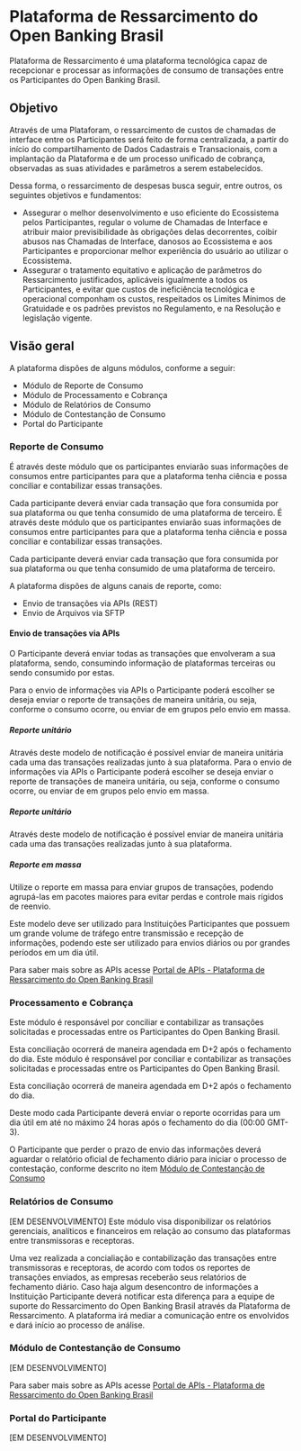 # Plataforma de Ressarcimento do Open Banking Brasil

Plataforma de Ressarcimento é uma plataforma tecnológica capaz de recepcionar e processar as informações de consumo de transações entre os Participantes do Open Banking Brasil.

## Objetivo

Através de uma Plataforam, o ressarcimento de custos de chamadas de interface entre os Participantes será feito de forma centralizada, a partir do início do compartilhamento de Dados Cadastrais e Transacionais, com a implantação da Plataforma e de um processo unificado de cobrança, observadas as suas atividades e parâmetros a serem estabelecidos.

Dessa forma, o ressarcimento de despesas busca seguir, entre outros, os seguintes objetivos e fundamentos:

 - Assegurar o melhor desenvolvimento e uso eficiente do Ecossistema pelos Participantes, regular o volume de Chamadas de Interface e atribuir maior previsibilidade às obrigações delas decorrentes, coibir abusos nas Chamadas de Interface, danosos ao Ecossistema e aos Participantes e proporcionar melhor experiência do usuário ao utilizar o Ecossistema.
 - Assegurar o tratamento equitativo e aplicação de parâmetros do Ressarcimento justificados, aplicáveis igualmente a todos os Participantes, e evitar que custos de ineficiência tecnológica e operacional componham os custos, respeitados os Limites Mínimos de Gratuidade e os padrões previstos no Regulamento, e na Resolução e legislação vigente.

## Visão geral

A plataforma dispões de alguns módulos, conforme a seguir:

- Módulo de Reporte de Consumo
- Módulo de Processamento e Cobrança
- Módulo de Relatórios de Consumo
- Módulo de Contestanção de Consumo
- Portal do Participante

### Reporte de Consumo

É através deste módulo que os participantes enviarão suas informações de consumos entre participantes para que a plataforma tenha ciência e possa conciliar e contabilizar essas transações. 

Cada participante deverá enviar cada transação que fora consumida por sua plataforma ou que tenha consumido de uma plataforma de terceiro. 
É através deste módulo que os participantes enviarão suas informações de consumos entre participantes para que a plataforma tenha ciência e possa conciliar e contabilizar essas transações.

Cada participante deverá enviar cada transação que fora consumida por sua plataforma ou que tenha consumido de uma plataforma de terceiro.

A plataforma dispões de alguns canais de reporte, como:

- Envio de transações via APIs (REST)
- Envio de Arquivos via SFTP 

#### Envio de transações via APIs
O Participante deverá enviar todas as transações que envolveram a sua plataforma, sendo, consumindo informação de plataformas terceiras ou sendo consumido por estas.

Para o envio de informações via APIs o Participante poderá escolher se deseja enviar o reporte de transações de maneira unitária, ou seja, conforme o consumo ocorre, ou enviar de em grupos pelo envio em massa. 

##### Reporte unitário
Através deste modelo de notificação é possível enviar de maneira unitária cada uma das transações realizadas junto à sua plataforma. 
Para o envio de informações via APIs o Participante poderá escolher se deseja enviar o reporte de transações de maneira unitária, ou seja, conforme o consumo ocorre, ou enviar de em grupos pelo envio em massa.

##### Reporte unitário
Através deste modelo de notificação é possível enviar de maneira unitária cada uma das transações realizadas junto à sua plataforma.

##### Reporte em massa
Utilize o reporte em massa para enviar grupos de transações, podendo agrupá-las em pacotes maiores para evitar perdas e controle mais rígidos de reenvio.

Este modelo deve ser utilizado para Instituições Participantes que possuem um grande volume de tráfego entre transmissão e recepção de informações, podendo este ser utilizado para envios diários ou por grandes períodos em um dia útil.

Para saber mais sobre as APIs acesse [Portal de APIs - Plataforma de Ressarcimento do Open Banking Brasil](https://ressarcimento.opbkdev.smartfylabs.com/api-docs/)

### Processamento e Cobrança
Este módulo é responsável por conciliar e contabilizar as transações solicitadas e processadas entre os Participantes do Open Banking Brasil. 

Esta conciliação ocorrerá de maneira agendada em D+2 após o fechamento do dia. 
Este módulo é responsável por conciliar e contabilizar as transações solicitadas e processadas entre os Participantes do Open Banking Brasil.

Esta conciliação ocorrerá de maneira agendada em D+2 após o fechamento do dia.

Deste modo cada Participante deverá enviar o reporte ocorridas para um dia útil em até no máximo 24 horas após o fechamento do dia (00:00 GMT-3).

O Participante que perder o prazo de envio das informações deverá aguardar o relatório oficial de fechamento diário para iniciar o processo de contestação, conforme descrito no item [Módulo de Contestanção de Consumo](#módulo-de-contestação-de-consumo)

### Relatórios de Consumo
[EM DESENVOLVIMENTO]
Este módulo visa disponibilizar os relatórios gerenciais, analíticos e financeiros em relação ao consumo das plataformas entre transmissoras e receptoras.

Uma vez realizada a concialiação e contabilização das transações entre transmissoras e receptoras, de acordo com todos os reportes de transações enviados, as empresas receberão seus relatórios de fechamento diário. Caso haja algum desencontro de informações a Instituição Participante deverá notificar esta diferença para a equipe de suporte do Ressarcimento do Open Banking Brasil através da Plataforma de Ressarcimento. A plataforma irá mediar a comunicação entre os envolvidos e dará início ao processo de análise.

### Módulo de Contestanção de Consumo
[EM DESENVOLVIMENTO]

Para saber mais sobre as APIs acesse [Portal de APIs - Plataforma de Ressarcimento do Open Banking Brasil](https://ressarcimento.opbkdev.smartfylabs.com/api-docs/)

### Portal do Participante
[EM DESENVOLVIMENTO]
